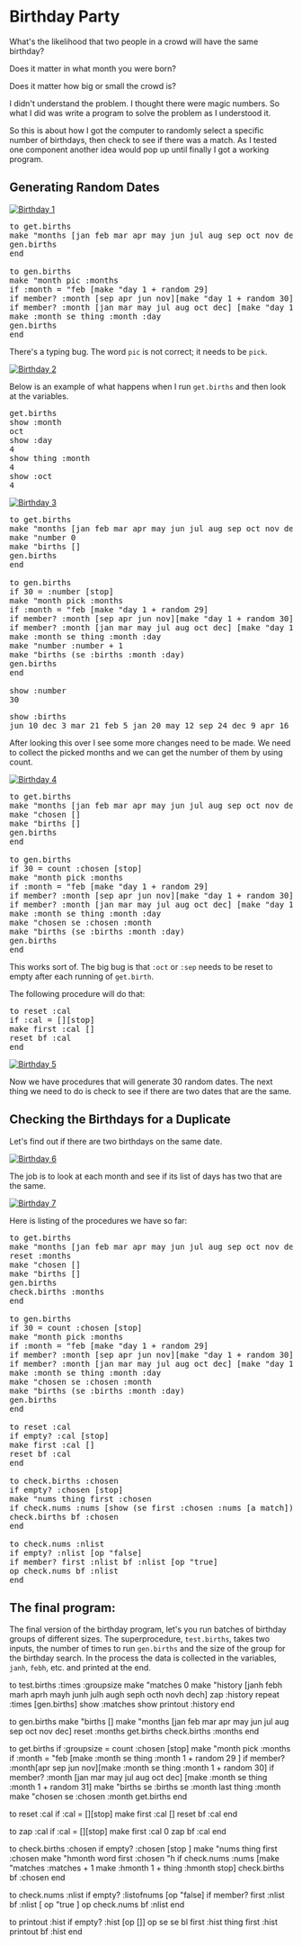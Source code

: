 # Birthday Party

What's the likelihood that two people in a crowd will have the same birthday?

Does it matter in what month you were born?

Does it matter how big or small the crowd is?

I didn't understand the problem. I thought there were magic
numbers. So what I did was write a program to solve the problem as I
understood it.

So this is about how I got the computer to randomly select a specific
number of birthdays, then check to see if there was a match. As I
tested one component another idea would pop up until finally I got a
working program.

## Generating Random Dates

[![Birthday 1](../images/video63.png)](https://youtu.be/eSddoLD1nuI)

<pre>
to get.births
make "months [jan feb mar apr may jun jul aug sep oct nov dec]
gen.births
end

to gen.births
make "month pic :months
if :month = "feb [make "day 1 + random 29]
if member? :month [sep apr jun nov][make "day 1 + random 30]
if member? :month [jan mar may jul aug oct dec] [make "day 1 + random 31]
make :month se thing :month :day
gen.births
end
</pre>

There's a typing bug. The word `pic` is not correct; it needs to be `pick`.

[![Birthday 2](../images/video64.png)](https://youtu.be/-VAzMlyur98)

Below is an example of what happens when I run `get.births` and then
look at the variables.

<pre>
get.births
show :month
oct
show :day
4
show thing :month
4
show :oct
4
</pre>

[![Birthday 3](../images/video65.png)](https://youtu.be/KP8O6_YG4N4)

<pre>
to get.births
make "months [jan feb mar apr may jun jul aug sep oct nov dec]
make "number 0
make "births []
gen.births
end

to gen.births
if 30 = :number [stop]
make "month pick :months
if :month = "feb [make "day 1 + random 29]
if member? :month [sep apr jun nov][make "day 1 + random 30]
if member? :month [jan mar may jul aug oct dec] [make "day 1 + random 31]
make :month se thing :month :day
make "number :number + 1
make "births (se :births :month :day)
gen.births
end
</pre<

And after running get.births, here is an example of what the variables contain.

<pre>
show :number
30
</pre>

<pre>
show :births
jun 10 dec 3 mar 21 feb 5 jan 20 may 12 sep 24 dec 9 apr 16 mar 4 jul 19 jun 11 apr 26 apr 10 jan 14 oct 20 jul 29 oct 29 dec 12 nov 27 feb 25 nov 6 nov 29 apr 5 sep 7 may 5 mar 5 jan 13 aug 8 jul 24
</pre>

After looking this over I see some more changes need to be made. We
need to collect the picked months and we can get the number of them by
using count.

[![Birthday 4](../images/video66.png)](https://youtu.be/KP8O6_YG4N4)

<pre>
to get.births
make "months [jan feb mar apr may jun jul aug sep oct nov dec]
make "chosen []
make "births []
gen.births
end

to gen.births
if 30 = count :chosen [stop]
make "month pick :months
if :month = "feb [make "day 1 + random 29]
if member? :month [sep apr jun nov][make "day 1 + random 30]
if member? :month [jan mar may jul aug oct dec] [make "day 1 + random 31]
make :month se thing :month :day
make "chosen se :chosen :month
make "births (se :births :month :day)
gen.births
end
</pre>

This works sort of. The big bug is that `:oct` or `:sep` needs to be
reset to empty after each running of `get.birth`.

The following procedure will do that:

<pre>
to reset :cal
if :cal = [][stop]
make first :cal []
reset bf :cal
end
</pre>

[![Birthday 5](../images/video67.png)](https://youtu.be/k0b7Lo0-lJw)

Now we have procedures that will generate 30 random dates. The next
thing we need to do is check to see if there are two dates that are
the same.

## Checking the Birthdays for a Duplicate

Let's find out if there are two birthdays on the same date.

[![Birthday 6](../images/video68.png)](https://youtu.be/lC5RUybFCEA)

The job is to look at each month and see if its list of days has two
that are the same.

[![Birthday 7](../images/video69.png)](https://youtu.be/Ssuz3p7CJkU)

Here is listing of the procedures we have so far:

<pre>
to get.births
make "months [jan feb mar apr may jun jul aug sep oct nov dec]
reset :months
make "chosen []
make "births []
gen.births
check.births :months
end

to gen.births
if 30 = count :chosen [stop]
make "month pick :months
if :month = "feb [make "day 1 + random 29]
if member? :month [sep apr jun nov][make "day 1 + random 30]
if member? :month [jan mar may jul aug oct dec] [make "day 1 + random 31]
make :month se thing :month :day
make "chosen se :chosen :month
make "births (se :births :month :day)
gen.births
end

to reset :cal
if empty? :cal [stop]
make first :cal []
reset bf :cal
end

to check.births :chosen
if empty? :chosen [stop]
make "nums thing first :chosen
if check.nums :nums [show (se first :chosen :nums [a match]) stop]
check.births bf :chosen
end

to check.nums :nlist
if empty? :nlist [op "false]
if member? first :nlist bf :nlist [op "true]
op check.nums bf :nlist
end
</pre>

## The final program:

The final version of the birthday program, let's you run batches of
birthday groups of different sizes. The superprocedure, `test.births`,
takes two inputs, the number of times to run `gen.births` and the size
of the group for the birthday search. In the process the data is
collected in the variables, `janh`, `febh`, etc. and printed at the end.

</pre>
to test.births :times :groupsize
make "matches 0
make "history [janh febh marh aprh mayh junh julh augh seph octh novh dech]
zap :history
repeat :times [gen.births]
show :matches
show printout :history
end

to gen.births
make "births []
make "months [jan feb mar apr may jun jul aug sep oct nov dec]
reset :months
get.births
check.births :months
end

to get.births
if :groupsize = count :chosen [stop]
make "month pick :months
if :month = "feb [make :month se thing :month 1 + random 29 ]
if member? :month[apr sep jun nov][make :month se thing :month 1 + random 30]
if member? :month [jan mar may jul aug oct dec] [make :month se thing :month 1 + random 31]
make "births se :births se :month last thing :month
make "chosen se :chosen :month
get.births
end

to reset :cal
if :cal = [][stop]
make first :cal []
reset bf :cal
end

to zap :cal
if :cal = [][stop]
make first :cal 0
zap bf :cal
end

to check.births :chosen
if empty? :chosen [stop ]
make "nums thing first :chosen
make "hmonth word first :chosen "h
if check.nums :nums [make "matches :matches + 1 make :hmonth 1 + thing :hmonth stop]
check.births bf :chosen
end

to check.nums :nlist
if empty? :listofnums [op "false]
if member? first :nlist bf :nlist [ op "true ]
op check.nums bf :nlist
end

to printout :hist
if empty? :hist [op []]
op se se bl first :hist thing first :hist printout bf :hist
end
</pre>
